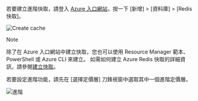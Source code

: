 若要建立進階快取，請登入 [Azure 入口網站](https://portal.azure.com)，按一下 [新增] > [資料庫] > [Redis 快取]。

![Create cache](media/redis-cache-premium-create/redis-cache-new-cache-menu.png)

> [!NOTE]
> 除了在 Azure 入口網站中建立快取，您也可以使用 Resource Manager 範本、PowerShell 或 Azure CLI 來建立。 如需如何建立 Azure Redis 快取的詳細資訊，請參閱[建立快取](../articles/redis-cache/cache-dotnet-how-to-use-azure-redis-cache.md#create-a-cache)。
> 
> 

若要設定進階功能，請先在 [選擇定價層]  刀鋒視窗中選取其中一個進階定價層。

![進階](media/redis-cache-premium-create/redis-cache-premium-pricing-tier.png)



<!--HONumber=Feb17_HO2-->


